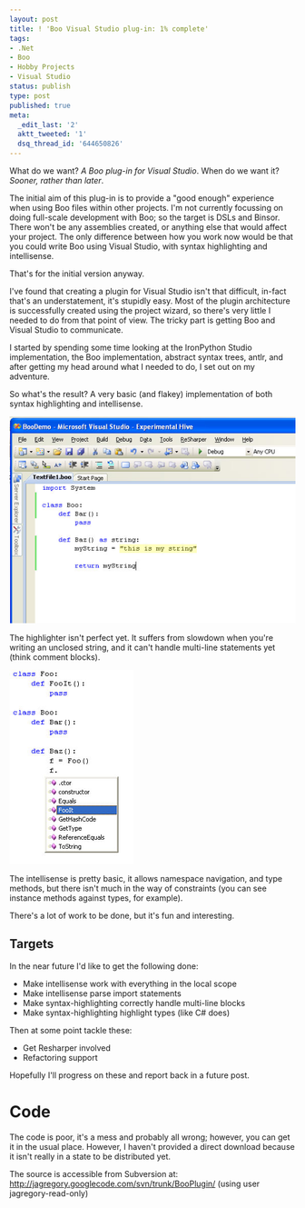```yaml
---
layout: post
title: ! 'Boo Visual Studio plug-in: 1% complete'
tags:
- .Net
- Boo
- Hobby Projects
- Visual Studio
status: publish
type: post
published: true
meta:
  _edit_last: '2'
  aktt_tweeted: '1'
  dsq_thread_id: '644650826'
---
```

What do we want? *A Boo plug-in for Visual Studio*. When do we want it? *Sooner, rather than later*.

The initial aim of this plug-in is to provide a "good enough" experience when using Boo files within other projects. I'm not currently focussing on doing full-scale development with Boo; so the target is DSLs and Binsor. There won't be any assemblies created, or anything else that would affect your project. The only difference between how you work now would be that you could write Boo using Visual Studio, with syntax highlighting and intellisense.

That's for the initial version anyway.

<!-- more -->

I've found that creating a plugin for Visual Studio isn't that difficult, in-fact that's an understatement, it's stupidly easy. Most of the plugin architecture is successfully created using the project wizard, so there's very little I needed to do from that point of view. The tricky part is getting Boo and Visual Studio to communicate.

I started by spending some time looking at the IronPython Studio implementation, the Boo implementation, abstract syntax trees, antlr, and after getting my head around what I needed to do, I set out on my adventure.

So what's the result? A very basic (and flakey) implementation of both syntax highlighting and intellisense.

![Boo Plugin syntax highlighting](/images/booplugin-syntax.jpg)

The highlighter isn't perfect yet. It suffers from slowdown when you're writing an unclosed string, and it can't handle multi-line statements yet (think comment blocks).

![Boo Plugin code completion](/images/booplugin-codecomplete.jpg)

The intellisense is pretty basic, it allows namespace navigation, and type methods, but there isn't much in the way of constraints (you can see instance methods against types, for example).

There's a lot of work to be done, but it's fun and interesting.

## Targets

In the near future I'd like to get the following done:

  * Make intellisense work with everything in the local scope
  * Make intellisense parse import statements
  * Make syntax-highlighting correctly handle multi-line blocks
  * Make syntax-highlighting highlight types (like C# does)

Then at some point tackle these:

  * Get Resharper involved
  * Refactoring support

Hopefully I'll progress on these and report back in a future post.

# Code

The code is poor, it's a mess and probably all wrong; however, you can get it in the usual place. However, I haven't provided a direct download because it isn't really in a state to be distributed yet.

The source is accessible from Subversion at: http://jagregory.googlecode.com/svn/trunk/BooPlugin/ (using user jagregory-read-only)
